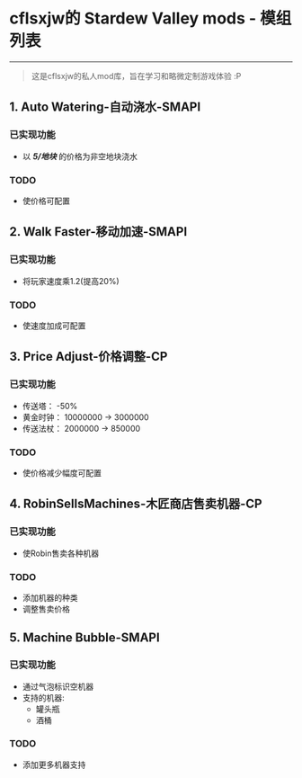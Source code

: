 # cflsxjw的 Stardew Valley mods - 模组列表

---

> 这是cflsxjw的私人mod库，旨在学习和略微定制游戏体验 :P

## 1. Auto Watering-自动浇水-SMAPI
### 已实现功能
- 以 ***5/地块*** 的价格为非空地块浇水
### TODO
- 使价格可配置
## 2. Walk Faster-移动加速-SMAPI
### 已实现功能
- 将玩家速度乘1.2(提高20%)
### TODO
- 使速度加成可配置
## 3. Price Adjust-价格调整-CP
### 已实现功能
- 传送塔： -50%
- 黄金时钟： 10000000 -> 3000000
- 传送法杖： 2000000 -> 850000
### TODO
- 使价格减少幅度可配置
## 4. RobinSellsMachines-木匠商店售卖机器-CP
### 已实现功能
- 使Robin售卖各种机器
### TODO
- 添加机器的种类
- 调整售卖价格
## 5. Machine Bubble-SMAPI
### 已实现功能
- 通过气泡标识空机器
- 支持的机器:
  - 罐头瓶
  - 酒桶
### TODO 
- 添加更多机器支持
